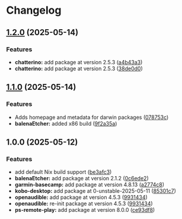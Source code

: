 # Changelog

## [1.2.0](https://github.com/ohheyrj/custom-nix-pkgs/compare/v1.1.0...v1.2.0) (2025-05-14)


### Features

* **chatterino:** add package at version 2.5.3 ([a4b43a3](https://github.com/ohheyrj/custom-nix-pkgs/commit/a4b43a31ce0f62ce2bb01f87c7708f4b1372e817))
* **chatterino:** add package at version 2.5.3 ([38de0d0](https://github.com/ohheyrj/custom-nix-pkgs/commit/38de0d08c2de73b546c3e98a7bb364ad34f7b551))

## [1.1.0](https://github.com/ohheyrj/custom-nix-pkgs/compare/v1.0.0...v1.1.0) (2025-05-14)


### Features

* Adds homepage and metadata for darwin packages ([078753c](https://github.com/ohheyrj/custom-nix-pkgs/commit/078753c16bd94c6425bbb82decdce33927074ff1))
* **balenaEtcher:** added x86 build ([9f2a35a](https://github.com/ohheyrj/custom-nix-pkgs/commit/9f2a35aa01844f7b96204638e24f69b330cc5301))

## 1.0.0 (2025-05-12)


### Features

* add default Nix build support ([be3afc3](https://github.com/ohheyrj/custom-nix-pkgs/commit/be3afc3292566bf1e786eae3e407576b2460aa23))
* **balenaEtcher:** add package at version 2.1.2 ([0c6ede2](https://github.com/ohheyrj/custom-nix-pkgs/commit/0c6ede2f9ab8093c471cef0e5951d974fb6597a8))
* **garmin-basecamp:** add package at version 4.8.13 ([a2774c8](https://github.com/ohheyrj/custom-nix-pkgs/commit/a2774c84025311c410b4d54e1086bffcc5e8ce81))
* **kobo-desktop:** add package at 0-unstable-2025-05-11 ([85301c7](https://github.com/ohheyrj/custom-nix-pkgs/commit/85301c79a7e7e6a85fd1fbbee1f1385d976d190c))
* **openaudible:** add package at version 4.5.3 ([9931434](https://github.com/ohheyrj/custom-nix-pkgs/commit/9931434fb50c555a76146d0d7eb5e7134e13d6bd))
* **openaudible:** re-init package at version 4.5.3 ([9931434](https://github.com/ohheyrj/custom-nix-pkgs/commit/9931434fb50c555a76146d0d7eb5e7134e13d6bd))
* **ps-remote-play:** add package at version 8.0.0 ([ce93df8](https://github.com/ohheyrj/custom-nix-pkgs/commit/ce93df88cfedb854c1e7691469890a3ba2f5a70c))
